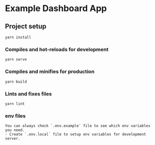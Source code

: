 # Example Dashboard App

## Project setup
```
yarn install
```

### Compiles and hot-reloads for development
```
yarn serve
```

### Compiles and minifies for production
```
yarn build
```

### Lints and fixes files
```
yarn lint
```

### env files
```
You can always check `.env.example` file to see which env variables you need.
- Create `.env.local` file to setup env variables for development server.
```
